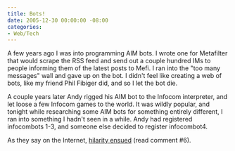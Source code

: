 ```yaml
---
title: Bots!
date: 2005-12-30 00:00:00 -08:00
categories:
- Web/Tech
---
```


<p>A few years ago I was into programming AIM bots. I wrote one for Metafilter that would scrape the RSS feed and send out a couple hundred IMs to people informing them of the latest posts to Mefi. I ran into the &quot;too many messages&quot; wall and gave up on the bot. I didn't feel like creating a web of bots, like my friend Phil Fibiger did, and so I let the bot die.</p>

<p>A couple years later Andy rigged his AIM bot to the Infocom interpreter, and let loose a few Infocom games to the world. It was wildly popular, and tonight while researching some AIM bots for something entirely different, I ran into something I hadn't seen in a while. Andy had registered infocombots 1-3, and someone else decided to register infocombot4.</p>

<p>As they say on the Internet, <a href="http://www.waxy.org/archive/2004/03/25/infocomb.shtml">hilarity ensued</a> (read comment #6).</p>
